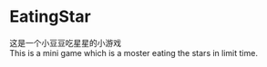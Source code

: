 # EatingStar
这是一个小豆豆吃星星的小游戏
<br/>
This is a mini game which is a moster eating the stars in limit time.

